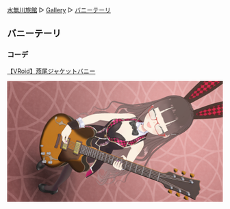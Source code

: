 [水無川旅館](/top) ▷ [Gallery](/gallery) ▷ [バニーテーリ](/gallery/2024-06-08)

## バニーテーリ

### コーデ

[【VRoid】燕尾ジャケットバニー](https://4473d.booth.pm/items/4682777)

<div class="center">
  <img src="/images/gallery/2024-06-08.png" alt="バニーテーリ">
</div>
